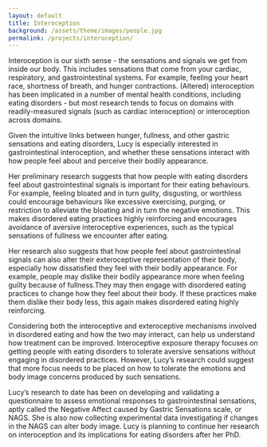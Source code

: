 ```yaml
---
layout: default
title: Interoception
background: /assets/theme/images/people.jpg
permalink: /projects/interoception/
---
```


Interoception is our sixth sense - the sensations and signals we get from inside our body. This includes sensations that come from your cardiac, respiratory, and gastrointestinal systems. For example, feeling your heart race, shortness of breath, and hunger contractions. (Altered) interoception has been implicated in a number of mental health conditions, including eating disorders - but most research tends to focus on domains with readily-measured signals (such as cardiac interoception) or interoception across domains. 

Given the intuitive links between hunger, fullness, and other gastric sensations and eating disorders, Lucy is especially interested in gastrointestinal interoception, and whether these sensations interact with how people feel about and perceive their bodily appearance.  

Her preliminary research suggests that how people with eating disorders feel about gastrointestinal signals is important for their eating behaviours. For example, feeling bloated and in turn guilty, disgusting, or worthless could encourage behaviours like excessive exercising, purging, or restriction to alleviate the bloating and in turn the negative emotions. This makes disordered eating practices highly reinforcing and encourages avoidance of aversive interoceptive experiences, such as the typical sensations of fullness we encounter after eating.

Her research also suggests that how people feel about gastrointestinal signals can also alter their exteroceptive representation of their body, especially how dissatisfied they feel with their bodily appearance. For example, people may dislike their bodily appearance more when feeling guilty because of fullness.They may then engage with disordered eating practices to change how they feel about their body. If these practices make them dislike their body less, this again makes disordered eating highly reinforcing. 

Considering both the interoceptive and exteroceptive mechanisms involved in disordered eating and how the two may interact, can help us understand how treatment can be improved. Interoceptive exposure therapy focuses on getting people with eating disorders to tolerate aversive sensations without engaging in disordered practices. However, Lucy’s research could suggest that more focus needs to be placed on how to tolerate the emotions and body image concerns produced by such sensations. 

Lucy’s research to date has been on developing and validating a questionnaire to assess emotional responses to gastrointestinal sensations, aptly called the Negative Affect caused by Gastric Sensations scale, or NAGS. She is also now collecting experimental data investigating if changes in the NAGS can alter body image. Lucy is planning to continue her research on interoception and its implications for eating disorders after her PhD. 
